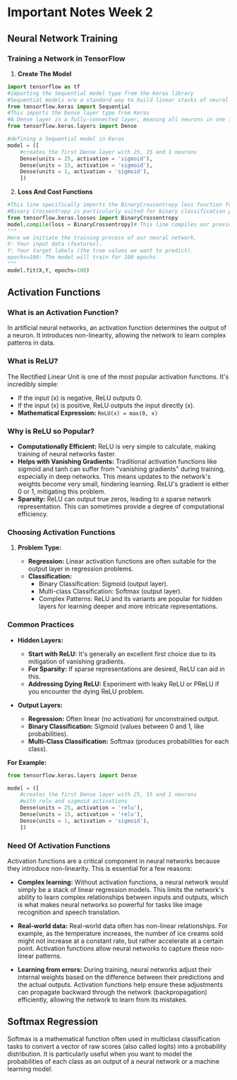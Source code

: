 # Important Notes Week 2

## Neural Network Training

### Training a Network in TensorFlow

1. **Create The Model**

```Python
import tensorflow as tf
#importing the Sequential model type from the Keras library
#Sequential models are a standard way to build linear stacks of neural network layers
from tensorflow.keras import Sequential
#This imports the Dense layer type from Keras
#A Dense layer is a fully-connected layer, meaning all neurons in one layer are connected to all neurons in the next layer
from tensorflow.keras.layers import Dense

#defining a Sequential model in Keras
model = ([
    #creates the first Dense layer with 25, 15 and 1 neurons
    Dense(units = 25, activation = 'sigmoid'),
    Dense(units = 15, activation = 'sigmoid'),
    Dense(units = 1, activation = 'sigmoid'),
    ])
```

2. **Loss And Cost Functions**

```Python
#This line specifically imports the BinaryCrossentropy loss function from the tensorflow.keras.losses module.
#Binary Crossentropy is particularly suited for binary classification problems
from tensorflow.keras.losses import BinaryCrossentropy
model.compile(loss = BinaryCrossentropy)# This line compiles our previously defined Keras model
"""
Here we initiate the training process of our neural network.
X: Your input data (features).
Y: Your target labels (the true values we want to predict).
epochs=100: The model will train for 100 epochs.
"""
model.fit(X,Y, epochs=100)
```

## Activation Functions

### What is an Activation Function?

In artificial neural networks, an activation function determines the output of a neuron. It introduces non-linearity, allowing the network to learn complex patterns in data.

### What is ReLU?

The Rectified Linear Unit is one of the most popular activation functions. It's incredibly simple:

- If the input (x) is negative, ReLU outputs 0.
- If the input (x) is positive, ReLU outputs the input directly (x).
- **Mathematical Expression:** `ReLU(x) = max(0, x)`

### Why is ReLU so Popular?

- **Computationally Efficient:** ReLU is very simple to calculate, making training of neural networks faster.
- **Helps with Vanishing Gradients:** Traditional activation functions like sigmoid and tanh can suffer from "vanishing gradients" during training, especially in deep networks. This means updates to the network's weights become very small, hindering learning. ReLU's gradient is either 0 or 1, mitigating this problem.
- **Sparsity:** ReLU can output true zeros, leading to a sparse network representation. This can sometimes provide a degree of computational efficiency.

### Choosing Activation Functions

1. **Problem Type:**

   - **Regression:** Linear activation functions are often suitable for the output layer in regression problems.
   - **Classification:**
     - Binary Classification: Sigmoid (output layer).
     - Multi-class Classification: Softmax (output layer).
     - Complex Patterns: ReLU and its variants are popular for hidden layers for learning deeper and more intricate representations.

### Common Practices

- **Hidden Layers:**

  - **Start with ReLU:** It's generally an excellent first choice due to its mitigation of vanishing gradients.
  - **For Sparsity:** If sparse representations are desired, ReLU can aid in this.
  - **Addressing Dying ReLU:** Experiment with leaky ReLU or PReLU if you encounter the dying ReLU problem.

- **Output Layers:**

  - **Regression:** Often linear (no activation) for unconstrained output.
  - **Binary Classification:** Sigmoid (values between 0 and 1, like probabilities).
  - **Multi-Class Classification:** Softmax (produces probabilities for each class).

**For Example:**<br>

```Python
from tensorflow.keras.layers import Dense

model = ([
    #creates the first Dense layer with 25, 15 and 1 neurons
    #with relu and sigmoid activations
    Dense(units = 25, activation = 'relu'),
    Dense(units = 15, activation = 'relu'),
    Dense(units = 1, activation = 'sigmoid'),
    ])
```

### Need Of Activation Functions

Activation functions are a critical component in neural networks because they introduce non-linearity. This is essential for a few reasons:

- **Complex learning:** Without activation functions, a neural network would simply be a stack of linear regression models. This limits the network's ability to learn complex relationships between inputs and outputs, which is what makes neural networks so powerful for tasks like image recognition and speech translation.

- **Real-world data:** Real-world data often has non-linear relationships. For example, as the temperature increases, the number of ice creams sold might not increase at a constant rate, but rather accelerate at a certain point. Activation functions allow neural networks to capture these non-linear patterns.

- **Learning from errors:** During training, neural networks adjust their internal weights based on the difference between their predictions and the actual outputs. Activation functions help ensure these adjustments can propagate backward through the network (backpropagation) efficiently, allowing the network to learn from its mistakes.

## Softmax Regression

Softmax is a mathematical function often used in multiclass classification tasks to convert a vector of raw scores (also called logits) into a probability distribution. It is particularly useful when you want to model the probabilities of each class as an output of a neural network or a machine learning model.
